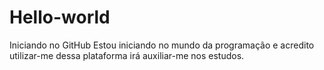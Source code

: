 # Hello-world
Iniciando no GitHub
Estou iniciando no mundo da programação e acredito utilizar-me dessa plataforma irá auxiliar-me nos estudos.
